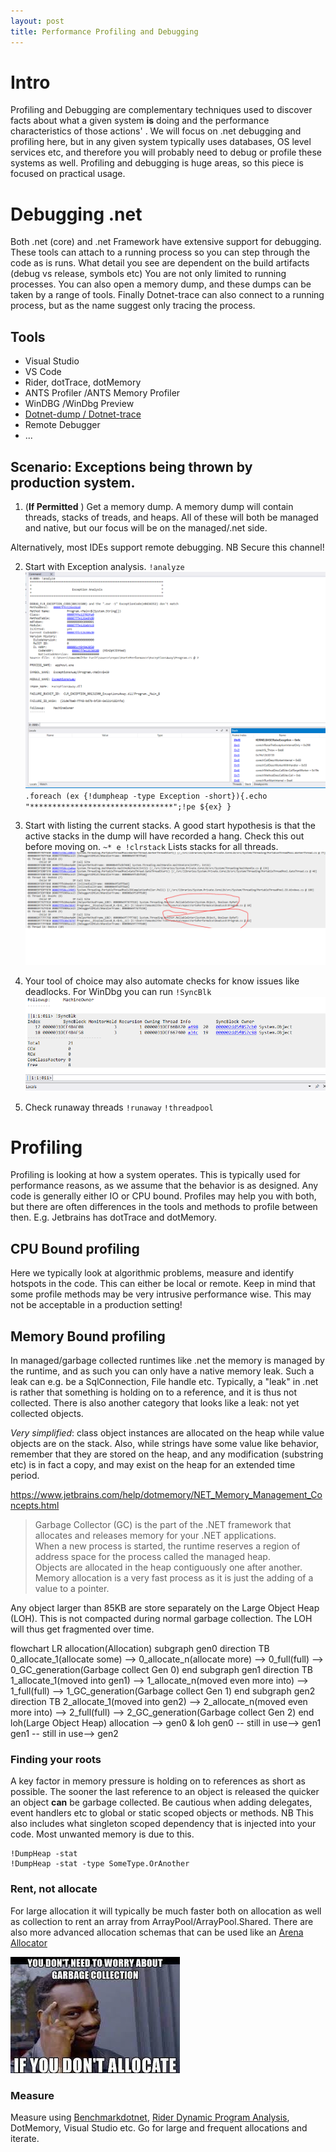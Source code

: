 ```yaml
---
layout: post
title: Performance Profiling and Debugging
---
```



# Intro
Profiling and Debugging are complementary techniques used to discover facts about what a given system **is** doing and the performance characteristics of those actions' .
We will focus on .net debugging and profiling here, but in any given system typically uses databases, OS level services etc, and therefore you will probably need to debug or profile these systems as well.
Profiling and debugging is huge areas, so this piece is focused on practical usage.

# Debugging .net
Both .net (core) and .net Framework have extensive support for debugging. These tools can attach to a running process so you can step through the code as is runs. What detail you see are dependent on the build artifacts (debug vs release, symbols etc)
You are not only limited to running processes. You can also open a memory dump, and these dumps can be taken by a range of tools. Finally Dotnet-trace can also connect to a running process, but as the name suggest only tracing the process. 


## Tools
* Visual Studio
* VS Code
* Rider, dotTrace, dotMemory
* ANTS Profiler /ANTS Memory Profiler
* WinDBG /WinDbg Preview
* [Dotnet-dump / Dotnet-trace](https://github.com/dotnet/diagnostics)
* Remote Debugger 
* ...

## Scenario: Exceptions being thrown by production system.
1. (**If Permitted** ) Get a memory dump. A memory dump will contain threads, stacks of treads, and heaps. All of these will both be managed and native, but our focus will be on the managed/.net side.  

Alternatively, most IDEs support remote debugging. NB Secure this channel!  

2. Start with Exception analysis. `!analyze`
![](/images/performance-profiling-and-debugging/windbg%20analyze.png)
`.foreach (ex {!dumpheap -type Exception -short}){.echo "********************************";!pe ${ex} }`


3. Start with listing the current stacks. 
A good start hypothesis is that the active stacks in the dump will have recorded a hang. Check this out before moving on.
`~* e !clrstack` Lists stacks for all threads.
![](/images/performance-profiling-and-debugging/windbg%20clrstack.png)

4. Your tool of choice may also automate checks for know issues like deadlocks. For WinDbg you can run `!SyncBlk`
![](/images/performance-profiling-and-debugging/syncblk.png)

5. Check runaway threads
`!runaway`
`!threadpool`

# Profiling
Profiling is looking at how a system operates. This is typically used for performance reasons, as we assume that the behavior  is as designed.
Any code is generally either IO or CPU bound. Profiles may help you with both, but there are often differences in the tools and methods to profile between then. E.g. Jetbrains has dotTrace and dotMemory.

## CPU Bound profiling
Here we typically look at algorithmic  problems, measure and identify hotspots in the code. 
This can either be local or remote. Keep in mind that some profile methods may be very intrusive performance wise. This may not be acceptable in a production setting!

## Memory Bound profiling
In managed/garbage collected runtimes like .net the memory is managed by the runtime, and as such you can only have a native memory leak. Such a leak can e.g. be a SqlConnection, File handle etc.
Typically, a "leak" in .net is rather that something is holding on to a reference, and it is thus not collected.
There is also another category that looks like a leak: not yet collected objects.

*Very simplified*:  class object instances are allocated on the heap while value objects are on the stack. 
Also, while strings have some value like behavior, remember that they are stored on the heap, and any modification (substring etc) is in fact a copy, and may exist on the heap for an extended time period.

https://www.jetbrains.com/help/dotmemory/NET_Memory_Management_Concepts.html
> Garbage Collector (GC) is the part of the .NET framework that allocates and releases memory for your .NET applications.      
> When a new process is started, the runtime reserves a region of address space for the process called the managed heap.   
> Objects are allocated in the heap contiguously one after another.  
> Memory allocation is a very fast process as it is just the adding of a value to a pointer.  


Any object larger than 85KB are store separately on the Large Object Heap (LOH). This is not compacted during normal garbage collection. The LOH will thus get fragmented over time. 
<div class="mermaid">
flowchart LR
    allocation(Allocation)
    subgraph gen0
        direction TB
        0_allocate_1(allocate some) --> 0_allocate_n(allocate more) --> 0_full(full) --> 0_GC_generation(Garbage collect Gen 0)
        end
     subgraph gen1
        direction TB
        1_allocate_1(moved into gen1) --> 1_allocate_n(moved even more into) --> 1_full(full) --> 1_GC_generation(Garbage collect Gen 1)
        end
    subgraph gen2
        direction TB
        2_allocate_1(moved into gen2) --> 2_allocate_n(moved even more into) --> 2_full(full) --> 2_GC_generation(Garbage collect Gen 2)
        end
    loh(Large Object Heap)
    allocation  -->  gen0 & loh
    gen0 -- still in use--> gen1
    gen1 -- still in use--> gen2
    
</div>

### Finding your roots
A key factor in memory pressure is holding on to references as short as possible. The sooner the last reference to an object is released the quicker an object **can** be garbage collected.
Be cautious when adding delegates, event handlers etc to global or static scoped objects or methods. NB This also includes what singleton scoped dependency that is injected into your code. Most unwanted memory is due to this.
```
!DumpHeap -stat
!DumpHeap -stat -type SomeType.OrAnother

```



### Rent, not allocate
For large allocation it will typically be much faster both on allocation as well as collection to rent an array from ArrayPool/ArrayPool.Shared. There are also more advanced allocation schemas that can be used like an [Arena Allocator](https://mgravell.github.io/Pipelines.Sockets.Unofficial/docs/arenas.htm)

![](/images/performance-profiling-and-debugging/you%20do%20not%20need%20to%20collect%20what%20you%20do%20not%20allocate.png)

### Measure
Measure using [Benchmarkdotnet](https://benchmarkdotnet.org), [Rider Dynamic Program Analysis](https://www.jetbrains.com/help/rider/Dynamic_Program_Analysis.html), DotMemory, Visual Studio etc.
Go for large and frequent allocations and iterate.

